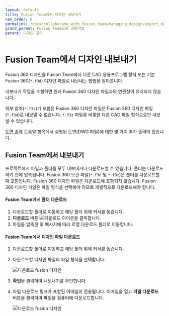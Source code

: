 ```yaml
---
layout: default
title: Fusion Team에서 디자인 내보내기
nav_order: 6
permalink: /docs/collaborate_with_fusion_team/managing_design/export_designs_in_fusion_team
grand_parent: Fusion Team으로 공동작업
parent: 디자인 관리
---
```

Fusion Team에서 디자인 내보내기
======================

Fusion 360 디자인을 Fusion Team에서 다른 CAD 응용프로그램 형식 또는 기본 Fusion 360(`*.f3d`) 디자인 파일로 내보내는 방법을 알아봅니다.

내보내기 작업을 수행하면 원래 Fusion 360 디자인 파일과의 연관성이 유지되지 않습니다.

외부 참조(`*.f3z`)가 포함된 Fusion 360 디자인 파일은 Fusion 360 디자인 파일(`*.f3d`)로 내보낼 수 없습니다. `*.f3z` 파일을 비롯한 다른 CAD 파일 형식으로만 내보낼 수 있습니다.

[도면 출력](https://help.autodesk.com/view/fusion360/KOR/?contextId=DRAWINGS-OUTPUT-DWG-CMD) 도움말 항목에서 설명된 도면(DWG 파일)에 대한 몇 가지 추가 출력이 있습니다.

Fusion Team에서 내보내기
------------------

프로젝트에서 파일과 폴더를 모두 내보내거나 다운로드할 수 있습니다. 폴더는 다운로드하기 전에 압축됩니다. Fusion 360 보관 파일(`*.f3d` 및 `*.f3z`)은 폴더를 다운로드할 때 포함됩니다. Fusion 360 디자인 파일은 다운로드에 포함되지 않습니다. Fusion 360 디자인 파일은 파일 형식을 선택해야 하므로 개별적으로 다운로드해야 합니다.

#### Fusion Team에서 폴더 다운로드

1.  다운로드할 폴더로 이동하고 해당 폴더 위에 커서를 놓습니다.
2.  **다운로드** 버튼 ![다운로드 아이콘](https://help.autodesk.com/cloudhelp/KOR/Fusion-Import/images/icon-download.png)을 클릭합니다.
3.  파일을 압축한 후 메시지에 따라 로컬 다운로드 폴더로 이동합니다.

#### Fusion Team에서 디자인 파일 다운로드

1.  다운로드할 폴더로 이동하고 해당 폴더 위에 커서를 놓습니다.
    
2.  다운로드할 디자인 파일의 파일 형식을 선택합니다.
    
    ![다운로드 fusion 디자인](https://help.autodesk.com/cloudhelp/KOR/Fusion-Import/images/design-export-designs-in-team.png)
    
3.  **확인**을 클릭하여 내보내기를 확인합니다.
    
4.  파일 다운로드 링크가 포함된 이메일이 전송됩니다. 이메일을 열고 **파일 다운로드** 버튼을 클릭하여 파일을 컴퓨터에 다운로드합니다.
    
    ![다운로드 fusion 디자인](https://help.autodesk.com/cloudhelp/KOR/Fusion-Import/images/design-export-designs-in-team-email-button.png)